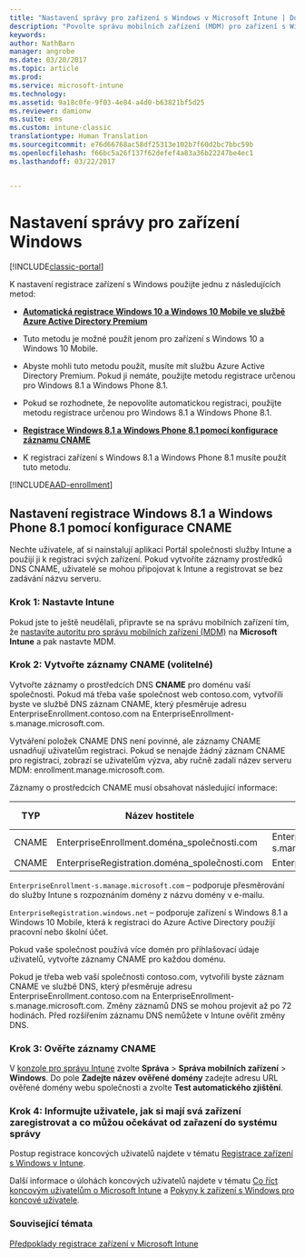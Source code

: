 ```yaml
---
title: "Nastavení správy pro zařízení s Windows v Microsoft Intune | Dokumentace Microsoftu"
description: "Povolte správu mobilních zařízení (MDM) pro zařízení s Windows pomocí služby Microsoft Intune."
keywords: 
author: NathBarn
manager: angrobe
ms.date: 03/20/2017
ms.topic: article
ms.prod: 
ms.service: microsoft-intune
ms.technology: 
ms.assetid: 9a18c0fe-9f03-4e84-a4d0-b63821bf5d25
ms.reviewer: damionw
ms.suite: ems
ms.custom: intune-classic
translationtype: Human Translation
ms.sourcegitcommit: e76d66768ac58df25313e102b7f60d2bc7bbc59b
ms.openlocfilehash: f66bc5a26f137f62defef4a83a36b22247be4ec1
ms.lasthandoff: 03/22/2017


---
```


# <a name="set-up-windows-device-management"></a>Nastavení správy pro zařízení Windows

[!INCLUDE[classic-portal](../includes/classic-portal.md)]

K nastavení registrace zařízení s Windows použijte jednu z následujících metod:

- [**Automatická registrace Windows 10 a Windows 10 Mobile ve službě Azure Active Directory Premium**](#set-up-windows-10-and-windows-10-mobile-automatic-enrollment-with-azure-active-directory-premium)
 -  Tuto metodu je možné použít jenom pro zařízení s Windows 10 a Windows 10 Mobile.
 -  Abyste mohli tuto metodu použít, musíte mít službu Azure Active Directory Premium. Pokud ji nemáte, použijte metodu registrace určenou pro Windows 8.1 a Windows Phone 8.1.
 -  Pokud se rozhodnete, že nepovolíte automatickou registraci, použijte metodu registrace určenou pro Windows 8.1 a Windows Phone 8.1.


- [**Registrace Windows 8.1 a Windows Phone 8.1 pomocí konfigurace záznamu CNAME**](#set-up-windows-81-and-windows-phone-81-enrollment-by-configuring-cname)
 - K registraci zařízení s Windows 8.1 a Windows Phone 8.1 musíte použít tuto metodu.

[!INCLUDE[AAD-enrollment](../includes/win10-automatic-enrollment-aad.md)]

## <a name="set-up-windows-81-and-windows-phone-81-enrollment-by-configuring-cname"></a>Nastavení registrace Windows 8.1 a Windows Phone 8.1 pomocí konfigurace CNAME
Nechte uživatele, ať si nainstalují aplikaci Portál společnosti služby Intune a použijí ji k registraci svých zařízení. Pokud vytvoříte záznamy prostředků DNS CNAME, uživatelé se mohou připojovat k Intune a registrovat se bez zadávání názvu serveru.

### <a name="step-1-set-up-intune"></a>Krok 1: Nastavte Intune

Pokud jste to ještě neudělali, připravte se na správu mobilních zařízení tím, že [nastavíte autoritu pro správu mobilních zařízení (MDM)](prerequisites-for-enrollment.md#step-2-set-mdm-authority) na **Microsoft Intune** a pak nastavte MDM.

### <a name="step-2-create-cnames-optional"></a>Krok 2: Vytvořte záznamy CNAME (volitelné)

Vytvořte záznamy o prostředcích DNS **CNAME** pro doménu vaší společnosti. Pokud má třeba vaše společnost web contoso.com, vytvořili byste ve službě DNS záznam CNAME, který přesměruje adresu EnterpriseEnrollment.contoso.com na EnterpriseEnrollment-s.manage.microsoft.com.


   Vytváření položek CNAME DNS není povinné, ale záznamy CNAME usnadňují uživatelům registraci. Pokud se nenajde žádný záznam CNAME pro registraci, zobrazí se uživatelům výzva, aby ručně zadali název serveru MDM: enrollment.manage.microsoft.com.

   Záznamy o prostředcích CNAME musí obsahovat následující informace:

  |TYP|Název hostitele|Odkazuje na|Hodnota TTL|
  |--------|-------------|-------------|-------|
  |CNAME|EnterpriseEnrollment.doména_společnosti.com|EnterpriseEnrollment-s.manage.microsoft.com |1 hodina|
  |CNAME|EnterpriseRegistration.doména_společnosti.com|EnterpriseRegistration.windows.net|1 hodina|

  `EnterpriseEnrollment-s.manage.microsoft.com` – podporuje přesměrování do služby Intune s rozpoznáním domény z názvu domény v e-mailu.

  `EnterpriseRegistration.windows.net` – podporuje zařízení s Windows 8.1 a Windows 10 Mobile, která k registraci do Azure Active Directory použijí pracovní nebo školní účet.

  Pokud vaše společnost používá více domén pro přihlašovací údaje uživatelů, vytvořte záznamy CNAME pro každou doménu.

  Pokud je třeba web vaší společnosti contoso.com, vytvořili byste záznam CNAME ve službě DNS, který přesměruje adresu EnterpriseEnrollment.contoso.com na EnterpriseEnrollment-s.manage.microsoft.com. Změny záznamů DNS se mohou projevit až po 72 hodinách. Před rozšířením záznamu DNS nemůžete v Intune ověřit změny DNS.

### <a name="step-3-verify-cname"></a>Krok 3: Ověřte záznamy CNAME

V [konzole pro správu Intune](http://manage.microsoft.com) zvolte **Správa** &gt; **Správa mobilních zařízení** &gt; **Windows**. Do pole **Zadejte název ověřené domény** zadejte adresu URL ověřené domény webu společnosti a zvolte **Test automatického zjištění**.

### <a name="step-4-tell-your-users-how-to-enroll-their-devices-and-what-to-expect-after-theyre-brought-into-management"></a>Krok 4: Informujte uživatele, jak si mají svá zařízení zaregistrovat a co můžou očekávat od zařazení do systému správy

   Postup registrace koncových uživatelů najdete v tématu [Registrace zařízení s Windows v Intune](https://docs.microsoft.com/intune-user-help/enroll-your-device-in-intune-windows).

   Další informace o úlohách koncových uživatelů najdete v tématu [Co říct koncovým uživatelům o Microsoft Intune](https://docs.microsoft.com/intune/deploy-use/how-to-educate-your-end-users-about-microsoft-intune) a [Pokyny k zařízení s Windows pro koncové uživatele](https://docs.microsoft.com/intune-user-help/using-your-windows-device-with-intune).

### <a name="see-also"></a>Související témata
[Předpoklady registrace zařízení v Microsoft Intune](prerequisites-for-enrollment.md)

